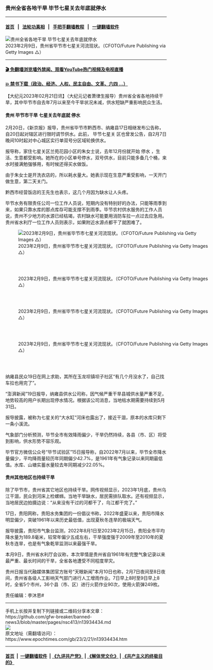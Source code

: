### 贵州全省各地干旱 毕节七星关去年底就停水
------------------------

#### [首页](https://github.com/gfw-breaker/banned-news3/blob/master/README.md) &nbsp;&nbsp;|&nbsp;&nbsp; [法轮功真相](https://github.com/begood0513/basic/blob/master/README.md)  &nbsp;&nbsp;|&nbsp;&nbsp; [手把手翻墙教程](https://github.com/gfw-breaker/guides/wiki)  &nbsp;&nbsp;|&nbsp;&nbsp; [一键翻墙软件](https://github.com/gfw-breaker/nogfw/blob/master/README.md)  



<div><img alt="贵州全省各地干旱 毕节七星关去年底就停水" class="attachment-djy_600_400 size-djy_600_400 wp-post-image" src="https://i.epochtimes.com/assets/uploads/2023/02/id13934510-GettyImages-1246964498-600x400.jpg"/>
<div class="caption">
 2023年2月9日，贵州省毕节市七星关河流现状。（CFOTO/Future Publishing via Getty Images △）
</div></div><hr/>

#### [ 🎬  免翻墙浏览墙外禁闻、观看YouTube热门视频及电视直播](https://github.com/gfw-breaker/HelloWorld)

#### [ 💥  禁书下载（政治、经济、人权、民主自由、文革、六四 ...）](https://github.com/gfw-breaker/books/blob/master/README.md)

<div><p>
 【大纪元2023年02月21日讯】（大纪元记者萧律生报导）贵州省全省各地持续干旱，其中毕节市自去年7月以来至今干旱状况未减，供水短缺严重影响民众生活。
</p>
<h4>
 贵州
 <ok href="https://www.epochtimes.com/gb/tag/%E6%AF%95%E8%8A%82%E5%B8%82%E5%B9%B2%E6%97%B1.html">
  毕节市干旱
 </ok>
 七星关去年底就
 <ok href="https://www.epochtimes.com/gb/tag/%E5%81%9C%E6%B0%B4.html">
  停水
 </ok>
</h4>
<p>
 2月20日，《新京报》报导，贵州省毕节市黔西市、纳雍县17日相继发布公告称，自20日起对辖区进行限时调节供水。此前，
 <ok href="https://www.epochtimes.com/gb/tag/%E6%AF%95%E8%8A%82%E4%B8%83%E6%98%9F%E5%85%B3.html">
  毕节七星关
 </ok>
 区也曾发公告，自2月7日晚间10时起对中心城区实行单双号分区域轮换供水。
</p>
<p>
 报导称，家住七星关区兰苑花园小区的朱女士说，去年12月份就开始
 <ok href="https://www.epochtimes.com/gb/tag/%E5%81%9C%E6%B0%B4.html">
  停水
 </ok>
 ，生活、生意都受影响。她所在的小区单号停水，双号供水，目前只能多备几个桶，来水时接满勉强够用，有时候还得买水做饭。
</p>
<p>
 由于朱女士是开洗衣店的，所以耗水量大。她表示现在生意严重受影响，一天开门做生意，第二天关门。
</p>
<p>
 黔西市经营饭店的王先生也表示，这几个月因为缺水让人头疼。
</p>
<p>
 毕节水务有限责任公司一位工作人员说，短期内没有特别好的办法，只能等雨季到来，如果只靠水库的那点库存可能支撑不到雨季。毕节农村供水服务的工作人员说，贵州不少地方的水源已经枯竭，农村缺水可能要用消防车拉一点过去应急用。贵州省水利厅一位工作人员则表示，如果附近水源点都干了就困难了。
</p>
<figure aria-describedby="caption-attachment-13934509" class="wp-caption aligncenter" id="attachment_13934509" style="width: 600px">
 <ok href="https://i.epochtimes.com/assets/uploads/2023/02/id13934509-GettyImages-1246964424.jpg" target="_blank">
  <img alt="2023年2月9日，贵州省毕节市七星关河流现状。（CFOTO/Future Publishing via Getty Images △）" class="size-large wp-image-13934509" src="https://i.epochtimes.com/assets/uploads/2023/02/id13934509-GettyImages-1246964424-600x432.jpg"/>
 </ok>
 <br/><figcaption class="wp-caption-text" id="caption-attachment-13934509">
  2023年2月9日，贵州省毕节市七星关河流现状。（CFOTO/Future Publishing via Getty Images △）
 </figcaption><br/>
</figure><br/>
<figure aria-describedby="caption-attachment-13934511" class="wp-caption aligncenter" id="attachment_13934511" style="width: 600px">
 <ok href="https://i.epochtimes.com/assets/uploads/2023/02/id13934511-GettyImages-1246964749.jpg" target="_blank">
  <img alt="" class="size-large wp-image-13934511" src="https://i.epochtimes.com/assets/uploads/2023/02/id13934511-GettyImages-1246964749-600x432.jpg"/>
 </ok>
 <br/><figcaption class="wp-caption-text" id="caption-attachment-13934511">
  2023年2月9日，贵州省毕节市七星关河流现状。（CFOTO/Future Publishing via Getty Images △）
 </figcaption><br/>
</figure><br/>
<figure aria-describedby="caption-attachment-13934512" class="wp-caption aligncenter" id="attachment_13934512" style="width: 600px">
 <ok href="https://i.epochtimes.com/assets/uploads/2023/02/id13934512-GettyImages-1246964782.jpg" target="_blank">
  <img alt="" class="size-large wp-image-13934512" src="https://i.epochtimes.com/assets/uploads/2023/02/id13934512-GettyImages-1246964782-600x432.jpg"/>
 </ok>
 <br/><figcaption class="wp-caption-text" id="caption-attachment-13934512">
  2023年2月9日，贵州省毕节市七星关河流现状。（CFOTO/Future Publishing via Getty Images △）
 </figcaption><br/>
</figure><br/>
<figure aria-describedby="caption-attachment-13934513" class="wp-caption aligncenter" id="attachment_13934513" style="width: 600px">
 <ok href="https://i.epochtimes.com/assets/uploads/2023/02/id13934513-GettyImages-1246964847.jpg" target="_blank">
  <img alt="" class="size-large wp-image-13934513" src="https://i.epochtimes.com/assets/uploads/2023/02/id13934513-GettyImages-1246964847-600x449.jpg"/>
 </ok>
 <br/><figcaption class="wp-caption-text" id="caption-attachment-13934513">
  2023年2月9日，贵州省毕节市七星关河流现状。（CFOTO/Future Publishing via Getty Images △）
 </figcaption><br/>
</figure><br/>
<p>
 纳雍县民众19日在网上求助，其所在玉龙坝镇坝子社区“有几个月没水了，自己找车拉也用完了”。
</p>
<p>
 “澎湃新闻”19日报导，纳雍县供水公司称，因气候严重干旱县城供水量严重不足，地势较高的用户长期出现停水情况。根据该公司消息，当地枯水期需要持续到5月31日。
</p>
<p>
 报导披露，被称为七星关的“大水缸”河床也露出了，接近干涸，原本的水库只剩下一条小溪流。
</p>
<p>
 气象部门分析预测，毕节全市有效降雨偏少，干旱仍然持续，各县（市、区）将受到影响，供水形势不容乐观。
</p>
<p>
 毕节官方微信公众号“毕节试验区”15日报导称，自2022年7月以来，毕节全市降水量偏少，平均降雨量较历年同期偏少42.7%，是1961年有气象记录以来同期最低值。水库、山塘实蓄水量较去年同期减少22.05%。
</p>
<h4>
 贵州其他地区也持续干旱
</h4>
<p>
 除了毕节市，贵州省其它地区也持续干旱。网传视频显示，2023年1月底，贵州乌江干涸，民众到河床上检螺蛳。当地干旱缺水，居民需排队取水。还有视频显示，当地居民边拍摄边说：“从来没有干过的河都干了，乌江都干完了。”
</p>
<p style="text-align: center;">
</p>
<p style="text-align: center;">
</p>
<p>
 17日，贵阳网称，贵阳水务集团的一份倡议书称，2022年盛夏以来，贵阳市降水明显偏少，突破1961年以来历史最低值，出现夏秋冬连旱的极端天气。
</p>
<p>
 报导披露，贵阳市气象台监测，2022年8月1日至2023年2月15日，贵阳全市平均降水量为189.8毫米，较常年偏少五成左右，干旱强度强于2009年至2010年的夏秋冬连旱，也是有气象乾旱监测以来最强干旱。
</p>
<p>
 本月9日，贵州省水利厅会议称，本次旱情是贵州省自1961年有完整气象记录以来最严重、最长时间的干旱，全省各地遭受不同程度旱灾。
</p>
<p>
 贵州日报当代融媒体集团官方账号“天眼新闻”本月10日也称，2月7日夜间至8日夜间，贵州省各级人工影响天气部门进行人工增雨作业。7日早上8时至9日早上8时，全省5个市州，36个县（市、区）进行火箭作业90次，使用火箭弹249枚。
</p>
<p>
 责任编辑：李沐恩#
</p>
</div>
<hr/>
手机上长按并复制下列链接或二维码分享本文章：<br/>
https://github.com/gfw-breaker/banned-news3/blob/master/pages/nsc413/n13934434.md <br/>
<a href='https://github.com/gfw-breaker/banned-news3/blob/master/pages/nsc413/n13934434.md'><img src='https://github.com/gfw-breaker/banned-news3/blob/master/pages/nsc413/n13934434.md.png'/></a> <br/>
原文地址（需翻墙访问）：https://www.epochtimes.com/gb/23/2/21/n13934434.htm


------------------------
#### [首页](https://github.com/gfw-breaker/banned-news3/blob/master/README.md) &nbsp;|&nbsp; [一键翻墙软件](https://github.com/gfw-breaker/nogfw/blob/master/README.md) &nbsp;| [《九评共产党》](https://github.com/gfw-breaker/9ping.md/blob/master/README.md#九评之一评共产党是什么) | [《解体党文化》](https://github.com/gfw-breaker/jtdwh.md/blob/master/README.md) | [《共产主义的终极目的》](https://github.com/gfw-breaker/gczydzjmd.md/blob/master/README.md)


<img src='http://gfw-breaker.win/banned-news3/pages/nsc413/n13934434.md' width='0px' height='0px'/>
